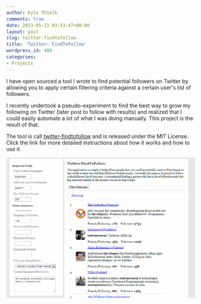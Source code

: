 ```yaml
---
author: Kyle Thielk
comments: true
date: 2013-05-21 03:53:47+00:00
layout: post
slug: twitter-findtofollow
title: 'Twitter: FindToFollow'
wordpress_id: 489
categories:
- Projects
---
```


I have open sourced a tool I wrote to find potential followers on Twitter by allowing you to apply certain filtering criteria against a certain user's list of followers.

I recently undertook a pseudo-experiment to find the best way to grow my following on Twitter (later post to follow with results) and realized that I could easily automate a lot of what I was doing manually. This project is the result of that.

The tool is call [twitter-findtofollow](https://github.com/kylethielk/twitter-findtofollow) and is released under the MIT License. Click the link for more detailed instructions about how it works and how to use it.

![Twitter-FindToFollow Screenshot](/media/images/twiter-findtofollow.png "Twitter-FindToFollow Screenshot")
